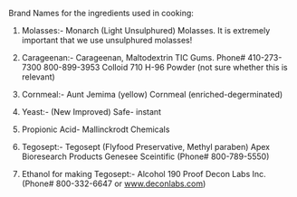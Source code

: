 Brand Names for the ingredients used in cooking:

1) Molasses:- Monarch (Light Unsulphured) Molasses. It is extremely important that we use unsulphured molasses!

2) Carageenan:- Carageenan, Maltodextrin TIC Gums.
 Phone# 410-273-7300  800-899-3953
 Colloid 710 H-96 Powder (not sure whether this is relevant)

3) Cornmeal:- Aunt Jemima (yellow) Cornmeal (enriched-degerminated)

4) Yeast:- (New Improved) Safe- instant

5) Propionic Acid- Mallinckrodt Chemicals

6) Tegosept:- Tegosept (Flyfood Preservative, Methyl paraben)
Apex Bioresearch Products
Genesee Sceintific (Phone# 800-789-5550)

7) Ethanol for making Tegosept:- Alcohol 190 Proof
Decon Labs Inc. (Phone# 800-332-6647 or www.deconlabs.com)

 				
